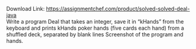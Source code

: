 Download Link: https://assignmentchef.com/product/solved-solved-deal-java
<br>
Write a program Deal that takes an integer, save it in “kHands” from the keyboard and prints kHands poker hands (five cards each hand) from a shuffled deck, separated by blank lines Screenshot of the program and hands.